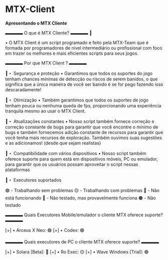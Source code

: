# MTX-Client

**Apresentando o  MTX Cliente**

**▬▬▬▬** O que é MTX Cliente? **▬▬▬▬**
**┃** 

• O MTX Client é um script programado e feito pela MTX-Team que é formada por programadores de nível intermediário ou profissional com foco em trazer os melhores e mais eficientes scripts para seus jogos.

**▬▬▬▬** Por que MTX Client ? **▬▬▬▬**

**┃・** Segurança e proteção
• Garantimos que todos os suportes do jogo tenham chances mínimas de detecção ou riscos de serem banidos, o que significa que a única maneira de você ser banido é se for pego fazendo isso descaradamente!

**┃・** Otimização
• Também garantimos que todos os suportes de jogo tenham pouca ou nenhuma queda de fps, proporcionando uma experiência tranquila mesmo ao usar o MTX Client.

**┃・** Atualizações constantes
• Nosso script também fornece correção e correção constante de bugs para garantir que você encontre o mínimo de bugs e também fornecemos adição constante de recursos para garantir que você tenha mais recursos de exploração. Também ouvimos suas sugestões e as adicionamos! (desde que sejam realistas)

**┃・** Compatibilidade com vários dispositivos
• Nosso script também oferece suporte para quem está em dispositivos móveis, PC ou emulador, para garantir que os usuários possam aproveitar o script nessas plataformas

**┃・** Executores suportados

🟢 - Trabalhando sem problemas
🟡 - Trabalhando com problemas
🔴 - Não está funcionando
🔵 - Não testado, mas provavelmente funciona
🟠 - Não testado


**▬▬▬▬** Quais Executores Mobile/emulador o cliente MTX oferece suporte? **▬▬▬▬**

[+] • Arceus X Neo: 🟢
[+] • Codex: 🟢

**▬▬▬▬** Quais executores de PC o cliente MTX oferece suporte? **▬▬▬▬**

[+] • Solara [Beta]: 🔴
[+] • Ro Exec: 🟡
[+] • Wave Windows [Trial]: 🟢
